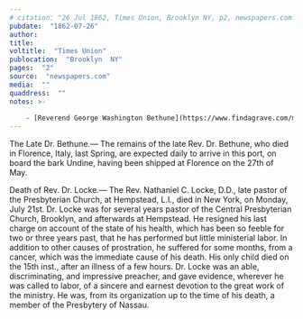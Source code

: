 ```yaml
---
# citation: "26 Jul 1862, Times Union, Brooklyn NY, p2, newspapers.com."
pubdate:  "1862-07-26"
author: 
title: 
voltitle:  "Times Union"
publocation:  "Brooklyn  NY"
pages:  "2"
source:  "newspapers.com"
media:  ""
quaddress:  ""
notes: >- 
    
    - [Reverend George Washington Bethune](https://www.findagrave.com/memorial/125945341/george-washington-bethune) (18 Mar 1805 to 28 Apr 1862). He came to Brooklyn in 1849 and remained approximately a decade.
---
```

The Late Dr. Bethune.— The remains of the late Rev. Dr. Bethune, who died in Florence, Italy, last Spring, are expected daily to arrive in this port, on board the bark Undine, having been shipped at Florence on the 27th of May.

Death of Rev. Dr. Locke.— The Rev. Nathaniel C. Locke, D.D., late pastor of the Presbyterian Church, at Hempstead, L.I., died in New York, on Monday, July 21st. Dr. Locke was for several years pastor of the Central Presbyterian Church, Brooklyn, and afterwards at Hempstead. He resigned his last charge on account of the state of his health, which has been so feeble for two or three years past, that he has performed but little ministerial labor. In addition to other causes of prostration, he suffered for some months, from a cancer, which was the immediate cause of his death. His only child died on the 15th inst., after an illness of a few hours. Dr. Locke was an able, discriminating, and impressive preacher, and gave evidence, wherever he was called to labor, of a sincere and earnest devotion to the great work of the ministry. He was, from its organization up to the time of his death, a member of the Presbytery of Nassau.


